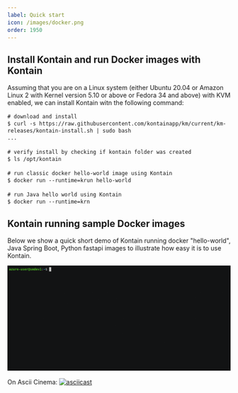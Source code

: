 ```yaml
---
label: Quick start
icon: /images/docker.png
order: 1950
---
```


## Install Kontain and run Docker images with Kontain
Assuming that you are on a Linux system (either Ubuntu 20.04 or Amazon Linux 2 with Kernel version 5.10 or above or Fedora 34 and above) with KVM enabled, we can install Kontain witn the following command:

```shell
# download and install
$ curl -s https://raw.githubusercontent.com/kontainapp/km/current/km-releases/kontain-install.sh | sudo bash
...

# verify install by checking if kontain folder was created
$ ls /opt/kontain

# run classic docker hello-world image using Kontain
$ docker run --runtime=krun hello-world

# run Java hello world using Kontain
$ docker run --runtime=krn
```


## Kontain running sample Docker images
Below we show a quick short demo of Kontain running docker "hello-world", Java Spring Boot, Python fastapi images to illustrate how easy it is to use Kontain.

![demo](/images/docker_run_demo.gif)

On Ascii Cinema:
[![asciicast](https://asciinema.org/a/5YK4OiEBn6pHoli8t5RqIhTqt.svg)](https://asciinema.org/a/5YK4OiEBn6pHoli8t5RqIhTqt?speed=3&t=1)
